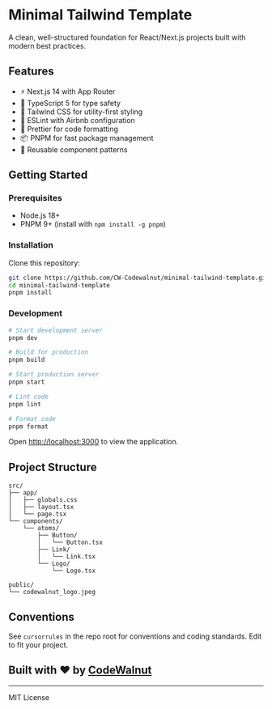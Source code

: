 # Minimal Tailwind Template

A clean, well-structured foundation for React/Next.js projects built with modern best practices.

## Features

- ⚡ Next.js 14 with App Router
- 🔷 TypeScript 5 for type safety
- 🎨 Tailwind CSS for utility-first styling
- 📏 ESLint with Airbnb configuration
- 💅 Prettier for code formatting
- 📦 PNPM for fast package management
- 🧩 Reusable component patterns

## Getting Started

### Prerequisites

- Node.js 18+
- PNPM 9+ (install with `npm install -g pnpm`)

### Installation

Clone this repository:

```bash
git clone https://github.com/CW-Codewalnut/minimal-tailwind-template.git
cd minimal-tailwind-template
pnpm install
```

### Development

```bash
# Start development server
pnpm dev

# Build for production
pnpm build

# Start production server
pnpm start

# Lint code
pnpm lint

# Format code
pnpm format
```

Open [http://localhost:3000](http://localhost:3000) to view the application.

## Project Structure

```
src/
├── app/
│   ├── globals.css
│   ├── layout.tsx
│   └── page.tsx
└── components/
    └── atoms/
        ├── Button/
        │   └── Button.tsx
        ├── Link/
        │   └── Link.tsx
        └── Logo/
            └── Logo.tsx

public/
└── codewalnut_logo.jpeg
```

## Conventions

See `cursorrules` in the repo root for conventions and coding standards. Edit to fit your project.

## Built with ❤️ by [CodeWalnut](https://www.codewalnut.com/)

---

MIT License
